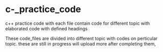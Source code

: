 # c-_practice_code
c++ practice code with each file contain code for different topic with elaborated code with defined headings

These code_files are divided into different topic with codes on perticular topic.
these are still in progress will upload more after completing them,
